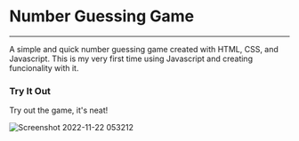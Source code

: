 # Number Guessing Game
<hr>
A simple and quick number guessing game created with HTML, CSS, and Javascript. 
This is my very first time using Javascript and creating funcionality with it. 
<br>
<h3>Try It Out</h3>
Try out the game, it's neat!
<br>

![Screenshot 2022-11-22 053212](https://user-images.githubusercontent.com/114027684/203291955-bbb4d04f-e2eb-443b-944a-7905248fc52c.png)
